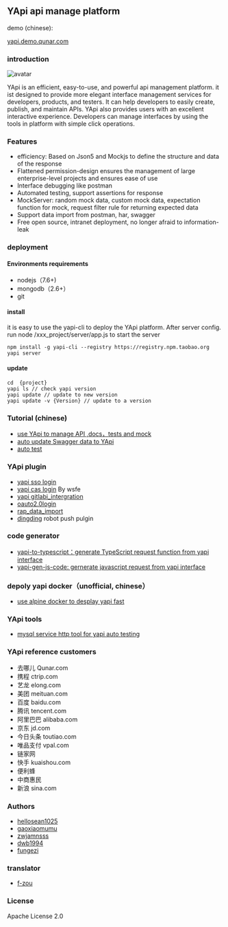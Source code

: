 ## YApi api manage platform

demo (chinese): 
<p><a target="_blank" href="http://yapi.demo.qunar.com">yapi.demo.qunar.com</a></p>

### introduction
![avatar](yapi-base-flow.jpg)

YApi is an efficient, easy-to-use, and powerful api management platform. 
it ist designed to provide more elegant interface management services for developers, products, and testers. 
It can help developers to easily create, publish, and maintain APIs. 
YApi also provides users with an excellent interactive experience. 
Developers can manage interfaces by using the tools in platform with simple click operations.

### Features
* efficiency: Based on Json5 and Mockjs to define the structure and data of the response   
* Flattened permission-design ensures the management of large enterprise-level projects and ensures ease of use
* Interface debugging like postman
* Automated testing, support assertions for response
* MockServer: random mock data, custom mock data, expectation function for mock, request filter rule for returning expected data
* Support data import from postman, har, swagger 
* Free open source, intranet deployment, no longer afraid to information-leak

###  deployment
#### Environments requirements
* nodejs（7.6+)
* mongodb（2.6+）
* git
#### install
it is easy to use the yapi-cli to deploy the YApi platform. After server config. run node /xxx_project/server/app.js to start the server


    npm install -g yapi-cli --registry https://registry.npm.taobao.org
    yapi server 

#### update

    cd  {project}
    yapi ls // check yapi version
    yapi update // update to new version
    yapi update -v {Version} // update to a version
    
### Tutorial (chinese)
* [use YApi to manage API ,docs，tests and mock](https://juejin.im/post/5acc879f6fb9a028c42e8822)
* [auto update Swagger data to YApi ](https://juejin.im/post/5af500e251882567096140dd)
* [auto test](https://juejin.im/post/5a388892f265da430e4f4681)

### YApi plugin
* [yapi sso login](https://github.com/YMFE/yapi-plugin-qsso)
* [yapi cas login](https://github.com/wsfe/yapi-plugin-cas) By wsfe
* [yapi gitlabi_intergration](https://github.com/cyj0122/yapi-plugin-gitlab)
* [oauto2.0login](https://github.com/xwxsee2014/yapi-plugin-oauth2)
* [rap_data_import](https://github.com/wxxcarl/yapi-plugin-import-rap)
* [dingding](https://github.com/zgs225/yapi-plugin-dding) robot push pulgin

### code generator
* [yapi-to-typescript：generate TypeScript request function from yapi interface](https://github.com/fjc0k/yapi-to-typescript)
* [yapi-gen-js-code: gernerate javascript request from yapi interface ](https://github.com/hellosean1025/yapi-gen-js-code)

### depoly yapi docker（unofficial, chinese）
* [use alpine docker to desplay yapi fast](https://www.jianshu.com/p/a97d2efb23c5)

### YApi tools
* [mysql service http tool for yapi auto testing](https://github.com/hellosean1025/http-mysql-server)

### YApi reference customers
* 去哪儿 Qunar.com
* 携程 ctrip.com
* 艺龙 elong.com
* 美团 meituan.com
* 百度 baidu.com
* 腾讯 tencent.com
* 阿里巴巴 alibaba.com
* 京东 jd.com
* 今日头条 toutiao.com
* 唯品支付 vpal.com
* 链家网
* 快手 kuaishou.com
* 便利蜂 
* 中商惠民 
* 新浪 sina.com

### Authors
* [hellosean1025](https://github.com/hellosean1025)
* [gaoxiaomumu](https://github.com/gaoxiaomumu)
* [zwjamnsss](https://github.com/amnsss)
* [dwb1994](https://github.com/dwb1994)
* [fungezi](https://github.com/fungezi)

### translator
* [f-zou](https://github.com/f-zou)

### License
Apache License 2.0

